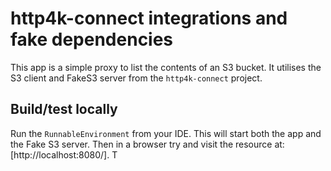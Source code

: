 # http4k-connect integrations and fake dependencies

This app is a simple proxy to list the contents of an S3 bucket. It utilises the S3 client and FakeS3 server from the `http4k-connect` project.

## Build/test locally

Run the `RunnableEnvironment` from your IDE. This will start both the app and the Fake S3 server. Then in a browser try and visit the resource at: [http://localhost:8080/]. T
